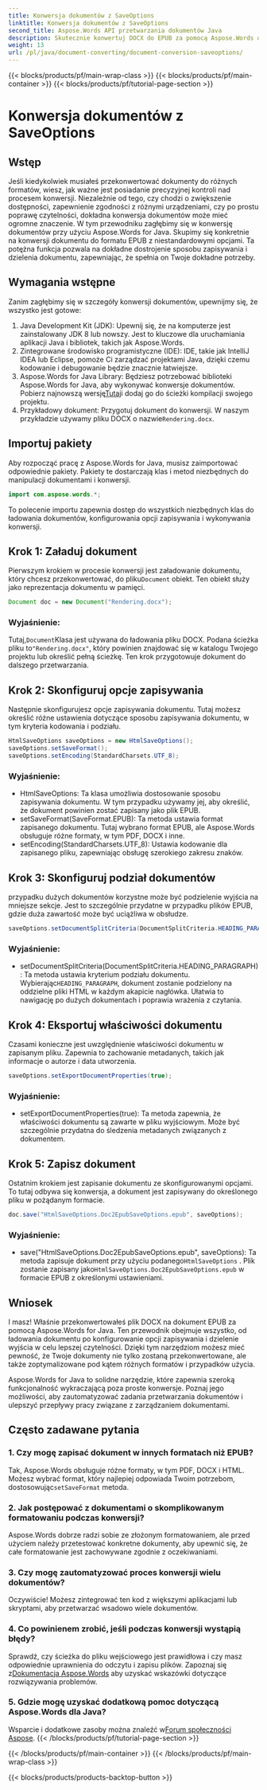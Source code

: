 ```yaml
---
title: Konwersja dokumentów z SaveOptions
linktitle: Konwersja dokumentów z SaveOptions
second_title: Aspose.Words API przetwarzania dokumentów Java
description: Skutecznie konwertuj DOCX do EPUB za pomocą Aspose.Words dla Java. Dowiedz się, jak dostosować opcje zapisywania, dzielić zawartość i eksportować właściwości dokumentu w tym przewodniku krok po kroku.
weight: 13
url: /pl/java/document-converting/document-conversion-saveoptions/
---
```


{{< blocks/products/pf/main-wrap-class >}}
{{< blocks/products/pf/main-container >}}
{{< blocks/products/pf/tutorial-page-section >}}

# Konwersja dokumentów z SaveOptions


## Wstęp

Jeśli kiedykolwiek musiałeś przekonwertować dokumenty do różnych formatów, wiesz, jak ważne jest posiadanie precyzyjnej kontroli nad procesem konwersji. Niezależnie od tego, czy chodzi o zwiększenie dostępności, zapewnienie zgodności z różnymi urządzeniami, czy po prostu poprawę czytelności, dokładna konwersja dokumentów może mieć ogromne znaczenie. W tym przewodniku zagłębimy się w konwersję dokumentów przy użyciu Aspose.Words for Java. Skupimy się konkretnie na konwersji dokumentu do formatu EPUB z niestandardowymi opcjami. Ta potężna funkcja pozwala na dokładne dostrojenie sposobu zapisywania i dzielenia dokumentu, zapewniając, że spełnia on Twoje dokładne potrzeby.

## Wymagania wstępne

Zanim zagłębimy się w szczegóły konwersji dokumentów, upewnijmy się, że wszystko jest gotowe:

1. Java Development Kit (JDK): Upewnij się, że na komputerze jest zainstalowany JDK 8 lub nowszy. Jest to kluczowe dla uruchamiania aplikacji Java i bibliotek, takich jak Aspose.Words.
2. Zintegrowane środowisko programistyczne (IDE): IDE, takie jak IntelliJ IDEA lub Eclipse, pomoże Ci zarządzać projektami Java, dzięki czemu kodowanie i debugowanie będzie znacznie łatwiejsze.
3.  Aspose.Words for Java Library: Będziesz potrzebować biblioteki Aspose.Words for Java, aby wykonywać konwersje dokumentów. Pobierz najnowszą wersję[Tutaj](https://releases.aspose.com/words/java/)i dodaj go do ścieżki kompilacji swojego projektu.
4.  Przykładowy dokument: Przygotuj dokument do konwersji. W naszym przykładzie używamy pliku DOCX o nazwie`Rendering.docx`.

## Importuj pakiety

Aby rozpocząć pracę z Aspose.Words for Java, musisz zaimportować odpowiednie pakiety. Pakiety te dostarczają klas i metod niezbędnych do manipulacji dokumentami i konwersji.

```java
import com.aspose.words.*;
```

To polecenie importu zapewnia dostęp do wszystkich niezbędnych klas do ładowania dokumentów, konfigurowania opcji zapisywania i wykonywania konwersji.

## Krok 1: Załaduj dokument

 Pierwszym krokiem w procesie konwersji jest załadowanie dokumentu, który chcesz przekonwertować, do pliku`Document` obiekt. Ten obiekt służy jako reprezentacja dokumentu w pamięci.

```java
Document doc = new Document("Rendering.docx");
```

### Wyjaśnienie:

 Tutaj,`Document`Klasa jest używana do ładowania pliku DOCX. Podana ścieżka pliku to`"Rendering.docx"`, który powinien znajdować się w katalogu Twojego projektu lub określić pełną ścieżkę. Ten krok przygotowuje dokument do dalszego przetwarzania.

## Krok 2: Skonfiguruj opcje zapisywania

Następnie skonfigurujesz opcje zapisywania dokumentu. Tutaj możesz określić różne ustawienia dotyczące sposobu zapisywania dokumentu, w tym kryteria kodowania i podziału.

```java
HtmlSaveOptions saveOptions = new HtmlSaveOptions();
saveOptions.setSaveFormat();
saveOptions.setEncoding(StandardCharsets.UTF_8);
```

### Wyjaśnienie:

- HtmlSaveOptions: Ta klasa umożliwia dostosowanie sposobu zapisywania dokumentu. W tym przypadku używamy jej, aby określić, że dokument powinien zostać zapisany jako plik EPUB.
- setSaveFormat(SaveFormat.EPUB): Ta metoda ustawia format zapisanego dokumentu. Tutaj wybrano format EPUB, ale Aspose.Words obsługuje różne formaty, w tym PDF, DOCX i inne.
- setEncoding(StandardCharsets.UTF_8): Ustawia kodowanie dla zapisanego pliku, zapewniając obsługę szerokiego zakresu znaków.

## Krok 3: Skonfiguruj podział dokumentów

przypadku dużych dokumentów korzystne może być podzielenie wyjścia na mniejsze sekcje. Jest to szczególnie przydatne w przypadku plików EPUB, gdzie duża zawartość może być uciążliwa w obsłudze.

```java
saveOptions.setDocumentSplitCriteria(DocumentSplitCriteria.HEADING_PARAGRAPH);
```

### Wyjaśnienie:

-  setDocumentSplitCriteria(DocumentSplitCriteria.HEADING_PARAGRAPH): Ta metoda ustawia kryterium podziału dokumentu. Wybierając`HEADING_PARAGRAPH`, dokument zostanie podzielony na oddzielne pliki HTML w każdym akapicie nagłówka. Ułatwia to nawigację po dużych dokumentach i poprawia wrażenia z czytania.

## Krok 4: Eksportuj właściwości dokumentu

Czasami konieczne jest uwzględnienie właściwości dokumentu w zapisanym pliku. Zapewnia to zachowanie metadanych, takich jak informacje o autorze i data utworzenia.

```java
saveOptions.setExportDocumentProperties(true);
```

### Wyjaśnienie:

- setExportDocumentProperties(true): Ta metoda zapewnia, że właściwości dokumentu są zawarte w pliku wyjściowym. Może być szczególnie przydatna do śledzenia metadanych związanych z dokumentem.

## Krok 5: Zapisz dokument

Ostatnim krokiem jest zapisanie dokumentu ze skonfigurowanymi opcjami. To tutaj odbywa się konwersja, a dokument jest zapisywany do określonego pliku w pożądanym formacie.

```java
doc.save("HtmlSaveOptions.Doc2EpubSaveOptions.epub", saveOptions);
```

### Wyjaśnienie:

-  save("HtmlSaveOptions.Doc2EpubSaveOptions.epub", saveOptions): Ta metoda zapisuje dokument przy użyciu podanego`HtmlSaveOptions` . Plik zostanie zapisany jako`HtmlSaveOptions.Doc2EpubSaveOptions.epub` w formacie EPUB z określonymi ustawieniami.

## Wniosek

I masz! Właśnie przekonwertowałeś plik DOCX na dokument EPUB za pomocą Aspose.Words for Java. Ten przewodnik obejmuje wszystko, od ładowania dokumentu po konfigurowanie opcji zapisywania i dzielenie wyjścia w celu lepszej czytelności. Dzięki tym narzędziom możesz mieć pewność, że Twoje dokumenty nie tylko zostaną przekonwertowane, ale także zoptymalizowane pod kątem różnych formatów i przypadków użycia.

Aspose.Words for Java to solidne narzędzie, które zapewnia szeroką funkcjonalność wykraczającą poza proste konwersje. Poznaj jego możliwości, aby zautomatyzować zadania przetwarzania dokumentów i ulepszyć przepływy pracy związane z zarządzaniem dokumentami.

## Często zadawane pytania

### 1. Czy mogę zapisać dokument w innych formatach niż EPUB?

 Tak, Aspose.Words obsługuje różne formaty, w tym PDF, DOCX i HTML. Możesz wybrać format, który najlepiej odpowiada Twoim potrzebom, dostosowując`setSaveFormat` metoda.

### 2. Jak postępować z dokumentami o skomplikowanym formatowaniu podczas konwersji?

Aspose.Words dobrze radzi sobie ze złożonym formatowaniem, ale przed użyciem należy przetestować konkretne dokumenty, aby upewnić się, że całe formatowanie jest zachowywane zgodnie z oczekiwaniami.

### 3. Czy mogę zautomatyzować proces konwersji wielu dokumentów?

Oczywiście! Możesz zintegrować ten kod z większymi aplikacjami lub skryptami, aby przetwarzać wsadowo wiele dokumentów.

### 4. Co powinienem zrobić, jeśli podczas konwersji wystąpią błędy?

 Sprawdź, czy ścieżka do pliku wejściowego jest prawidłowa i czy masz odpowiednie uprawnienia do odczytu i zapisu plików. Zapoznaj się z[Dokumentacja Aspose.Words](https://reference.aspose.com/words/java/) aby uzyskać wskazówki dotyczące rozwiązywania problemów.

### 5. Gdzie mogę uzyskać dodatkową pomoc dotyczącą Aspose.Words dla Java?

Wsparcie i dodatkowe zasoby można znaleźć w[Forum społeczności Aspose](https://forum.aspose.com/c/words/8).
{{< /blocks/products/pf/tutorial-page-section >}}

{{< /blocks/products/pf/main-container >}}
{{< /blocks/products/pf/main-wrap-class >}}

{{< blocks/products/products-backtop-button >}}
